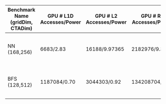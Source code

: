 |Benchmark Name (gridDim, CTADim)|GPU # L1D Accesses/Power | GPU # L2 Accesses/Power | GPU # RF Accesses/Power | GPU # Cycles | GPU avg power |DICE # L1D Accesses/Power  | DICE # L2 Accesses/Power  | DICE # RF Accesses/Power  | DICE # Cycles |
|---------------|--------------------|--------------------|--------------------|---------------|--------------------|--------------------|--------------------|---------------|------------|
| NN (168,256)|6683/2.83|16188/9.97365|2182976/9.32|3688| 79.09 |8019 (+20%)|16308(+0.007%)|729428(-66.5%) |7564 (+105%)(4487(+21.6%) with 30 cores) (4528/3535 with unrolling)|
| BFS (128,512) |1187084/0.70  | 3044303/0.92  |134208704/7.26 |527016 | 54.00 |1168631(-0.016%) |2713157 (-10.8%)|21402625(-84%) |669158(+26.9%)(530627(+0.7%) with 30 cores) (/464680 with unrolling)| 
